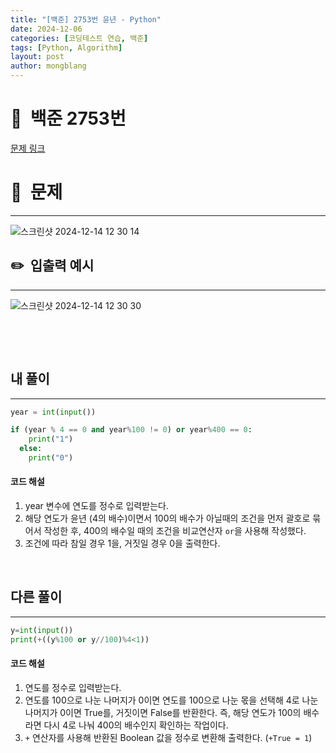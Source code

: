 ```yaml
---
title: "[백준] 2753번 윤년 - Python"
date: 2024-12-06  
categories: [코딩테스트 연습, 백준]
tags: [Python, Algorithm]
layout: post
author: mongblang
---
```


# 📌&nbsp; **백준 2753번**
[문제 링크](https://www.acmicpc.net/problem/2753)  

# 📝&nbsp; **문제**
---
![스크린샷 2024-12-14 12 30 14](https://github.com/user-attachments/assets/8965242d-b2ef-41d2-ac52-4e39a0f2a306)



## ✏️&nbsp; **입출력 예시**
---
![스크린샷 2024-12-14 12 30 30](https://github.com/user-attachments/assets/b383fe6a-de50-4bc3-be56-782432ee4b91)



&nbsp;  

&nbsp;   
   


## **내 풀이**  
---  

```python
year = int(input())

if (year % 4 == 0 and year%100 != 0) or year%400 == 0:
    print("1")
  else:
    print("0")
```

#### **코드 해설**
1. year 변수에 연도를 정수로 입력받는다. 
2. 해당 연도가 윤년 (4의 배수)이면서 100의 배수가 아닐때의 조건을 먼저 괄호로 묶어서 작성한 후, 400의 배수일 때의 조건을 비교연산자 `or`을 사용해 작성했다.
3. 조건에 따라 참일 경우 1을, 거짓일 경우 0을 출력한다. 

&nbsp;   
## **다른 풀이**   
---

```python
y=int(input()) 
print(+((y%100 or y//100)%4<1))
```
#### **코드 해설**
1. 연도를 정수로 입력받는다.
2. 연도를 100으로 나눈 나머지가 0이면 연도를 100으로 나눈 몫을 선택해 4로 나눈 나머지가 0이면 True를, 거짓이면 False를 반환한다.  즉, 해당 연도가 100의 배수라면 다시 4로 나눠 400의 배수인지 확인하는 작업이다. 
3. `+` 연산자를 사용해 반환된 Boolean 값을 정수로 변환해 출력한다. (`+True = 1`)

&nbsp;   